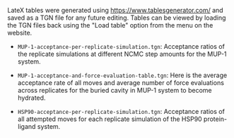 LateX tables were generated using https://www.tablesgenerator.com/ and saved as a TGN file for any future editing. Tables can be viewed by loading the TGN files back using the "Load table" option from the menu on the website.

- `MUP-1-acceptance-per-replicate-simulation.tgn`: Acceptance ratios of the replicate simulations at different NCMC step amounts for the MUP-1 system.

- `MUP-1-acceptance-and-force-evaluation-table.tgn`: Here is the average acceptance rate of all moves and average number of force evaluations across replicates for the buried cavity in MUP-1 system to become hydrated.

- `HSP90-acceptance-per-replicate-simulation.tgn`: Acceptance ratios of all attempted moves for each replicate simulation of the HSP90 protein-ligand system.
